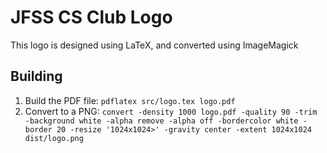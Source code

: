 # JFSS CS Club Logo

This logo is designed using LaTeX, and converted using ImageMagick

## Building

1. Build the PDF file: `pdflatex src/logo.tex logo.pdf`
1. Convert to a PNG: `convert -density 1000 logo.pdf -quality 90 -trim -background white -alpha remove -alpha off -bordercolor white -border 20 -resize '1024x1024>' -gravity center -extent 1024x1024 dist/logo.png`

